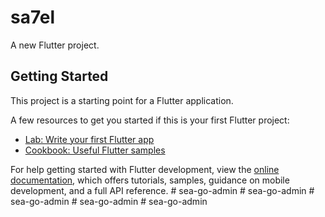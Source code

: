 # sa7el

A new Flutter project.

## Getting Started

This project is a starting point for a Flutter application.

A few resources to get you started if this is your first Flutter project:

- [Lab: Write your first Flutter app](https://docs.flutter.dev/get-started/codelab)
- [Cookbook: Useful Flutter samples](https://docs.flutter.dev/cookbook)

For help getting started with Flutter development, view the
[online documentation](https://docs.flutter.dev/), which offers tutorials,
samples, guidance on mobile development, and a full API reference.
#   s e a - g o - a d m i n  
 #   s e a - g o - a d m i n  
 #   s e a - g o - a d m i n  
 #   s e a - g o - a d m i n  
 #   s e a - g o - a d m i n  
 